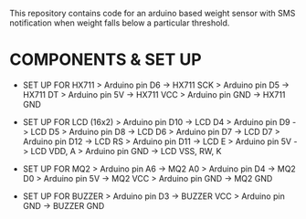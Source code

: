 This repository contains code for an arduino based weight sensor with SMS notification when weight falls below a particular threshold.


# COMPONENTS & SET UP

   - SET UP FOR HX711
         > Arduino pin D6 -> HX711 SCK
         > Arduino pin D5 -> HX711 DT
         > Arduino pin 5V -> HX711 VCC
         > Arduino pin GND -> HX711 GND
   

   - SET UP FOR LCD (16x2)
         > Arduino pin D10 -> LCD D4
         > Arduino pin D9 -> LCD D5
         > Arduino pin D8 -> LCD D6
         > Arduino pin D7 -> LCD D7
         > Arduino pin D12 -> LCD RS
         > Arduino pin D11 -> LCD E
         > Arduino pin 5V -> LCD VDD, A
         > Arduino pin GND -> LCD VSS, RW, K


   - SET UP FOR MQ2
         > Arduino pin A6 -> MQ2 A0
         > Arduino pin D4 -> MQ2 D0
         > Arduino pin 5V -> MQ2 VCC
         > Arduino pin GND -> MQ2 GND


   - SET UP FOR BUZZER
         > Arduino pin D3 -> BUZZER VCC
         > Arduino pin GND -> BUZZER GND